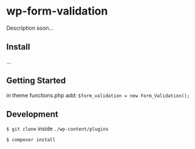 # wp-form-validation

Description soon...


## Install

...

## Getting Started

in theme functions.php add:
`$form_validation = new Form_Validation();`

## Development

`$ git clone` inside `./wp-content/plugins`

`$ composer install`
